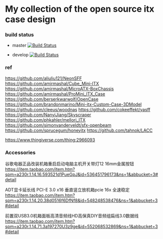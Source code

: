 # My collection of the open source itx case design

### build status
- master
[![Build Status](https://travis-ci.org/louiscklaw/opensource-pc-case.svg?branch=master)](https://travis-ci.org/louiscklaw/opensource-pc-case)

- develop
[![Build Status](https://travis-ci.org/louiscklaw/opensource-pc-case.svg?branch=develop)](https://travis-ci.org/louiscklaw/opensource-pc-case)

### ref
https://github.com/aliuliu121/NeonSFF
https://github.com/amirmashal/Cube_Mini-ITX
https://github.com/amirmashal/MicroATX-BoxChassis
https://github.com/amirmashal/ProMini_ITX_Case
https://github.com/berserkwarwolf/OpenCase
https://github.com/brandonmarino/Mini-itx-Custom-Case-3DModel
https://github.com/cleeus/woodnas
https://github.com/cokeeffekt/yasff
https://github.com/NanyiJiang/Skyscraper
https://github.com/phkahler/mellori_ITX
https://github.com/simonvanderveldt/sfx-openbeam
https://github.com/sprucegum/honeyitx
https://github.com/tahnok/LACC

https://www.thingiverse.com/thing:2966093


### Accessories

谷歌电器正品改装机箱重启启动电脑主机开关带灯12 16mm金属按钮
https://item.taobao.com/item.htm?spm=a230r.1.14.16.593521d1PueGpJ&id=536451796173&ns=1&abbucket=3#detail

ADT显卡延长线 PCI-E 3.0 x16 垂直竖立放机箱pcie 16x 全速稳定
https://item.taobao.com/item.htm?spm=a230r.1.14.20.38d0516f6DfNf8&id=548248538476&ns=1&abbucket=3#detail

前置双USB3.0机箱面板高清音频线HD高保真DIY音频组扁线3.0数据线
https://item.taobao.com/item.htm?spm=a230r.1.14.71.3a197270U3z9ge&id=552068532869&ns=1&abbucket=3#detail

